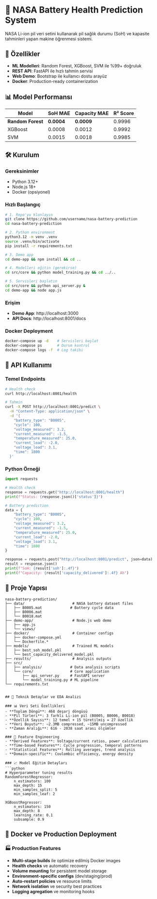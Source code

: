 # 🔋 NASA Battery Health Prediction System

NASA Li-ion pil veri setini kullanarak pil sağlık durumu (SoH) ve kapasite tahminleri yapan makine öğrenmesi sistemi.

## 🚀 Özellikler

- **ML Modelleri**: Random Forest, XGBoost, SVM ile %99+ doğruluk
- **REST API**: FastAPI ile hızlı tahmin servisi  
- **Web Demo**: Bootstrap ile kullanıcı dostu arayüz
- **Docker**: Production-ready containerization

## 📊 Model Performansı

| Model | SoH MAE | Capacity MAE | R² Score |
|-------|---------|--------------|----------|
| **Random Forest** | **0.0004** | **0.0009** | 0.9996 |
| XGBoost | 0.0008 | 0.0012 | 0.9992 |
| SVM | 0.0015 | 0.0018 | 0.9985 |

## 🛠️ Kurulum

### Gereksinimler
- Python 3.12+
- Node.js 18+
- Docker (opsiyonel)

### Hızlı Başlangıç

```bash
# 1. Repo'yu klonlayın
git clone https://github.com/username/nasa-battery-prediction
cd nasa-battery-prediction

# 2. Python environment
python3.12 -m venv .venv
source .venv/bin/activate
pip install -r requirements.txt

# 3. Demo app
cd demo-app && npm install && cd ..

# 4. Modelleri eğitin (gerekirse)
cd src/core && python model_training.py && cd ../..

# 5. Servisleri başlatın
cd src/core && python api_server.py &
cd demo-app && node app.js
```

### Erişim
- **Demo App**: http://localhost:3000 
- **API Docs**: http://localhost:8001/docs

### Docker Deployment

```bash
docker-compose up -d    # Servisleri başlat
docker-compose ps       # Durum kontrol
docker-compose logs -f  # Log takibi
```

## 📱 API Kullanımı

### Temel Endpoints
```bash
# Health check
curl http://localhost:8001/health

# Tahmin
curl -X POST http://localhost:8001/predict \
  -H "Content-Type: application/json" \
  -d '{
    "battery_type": "B0005",
    "cycle": 100,
    "voltage_measured": 3.2,
    "current_measured": -1.5,
    "temperature_measured": 25.0,
    "current_load": -2.0,
    "voltage_load": 3.1,
    "time": 1800
  }'
```

### Python Örneği

```python
import requests

# Health check
response = requests.get("http://localhost:8001/health")
print(f"Status: {response.json()['status']}")

# Battery prediction
data = {
    "battery_type": "B0005",
    "cycle": 100,
    "voltage_measured": 3.2,
    "current_measured": -1.5,
    "temperature_measured": 25.0,
    "current_load": -2.0,
    "voltage_load": 3.1,
    "time": 1800
}

response = requests.post("http://localhost:8001/predict", json=data)
result = response.json()
print(f"SoH: {result['soh']:.4f}")
print(f"Capacity: {result['capacity_delivered']:.4f} Ah")
```

## 📁 Proje Yapısı

```
nasa-battery-prediction/
├── data/                      # NASA battery dataset files
│   ├── B0005.mat             # Battery cycle data
│   ├── B0006.mat
│   └── B0018.mat
├── demo-app/                  # Node.js web demo
│   ├── app.js
│   └── views/
├── docker/                    # Container configs
│   ├── docker-compose.yml
│   └── Dockerfile.*
├── models/                    # Trained ML models
│   ├── best_soh_model.pkl
│   └── best_capacity_delivered_model.pkl
├── results/                   # Analysis outputs
├── src/
│   ├── analysis/             # Data analysis scripts
│   └── core/                 # Core application
│       ├── api_server.py     # FastAPI server
│       └── model_training.py # ML pipeline
└── requirements.txt
```
```

## 🔬 Teknik Detaylar ve EDA Analizi

### 📊 Veri Seti Özellikleri
- **Toplam Döngü**: 468 deşarj döngüsü
- **Pil Türleri**: 3 farklı Li-ion pil (B0005, B0006, B0018)
- **Özellik Sayısı**: 12 temel + 15 türetilmiş = 27 özellik
- **Veri Boyutu**: ~2.3MB compressed, ~15MB uncompressed
- **Zaman Aralığı**: 616 - 2038 saat arası ölçümler

### 🧪 Feature Engineering
- **Derived Features**: Voltage/current ratios, power calculations
- **Time-based Features**: Cycle progression, temporal patterns  
- **Statistical Features**: Rolling averages, trend analysis
- **Domain-specific**: Coulombic efficiency, energy density

### 📈 Model Eğitim Detayları
```python
# Hyperparameter tuning results
RandomForestRegressor:
    n_estimators: 100
    max_depth: 15
    min_samples_split: 5
    min_samples_leaf: 2
    
XGBoostRegressor:
    n_estimators: 150
    max_depth: 8
    learning_rate: 0.1
    subsample: 0.9
```

## 🐳 Docker ve Production Deployment

### 🏭 Production Features
- **Multi-stage builds** ile optimize edilmiş Docker images
- **Health checks** ve automatic recovery
- **Volume mounting** for persistent model storage
- **Environment-specific configs** (dev/staging/prod)
- **Auto-restart policies** ve resource limits
- **Network isolation** ve security best practices
- **Logging agregation** ve monitoring hooks
